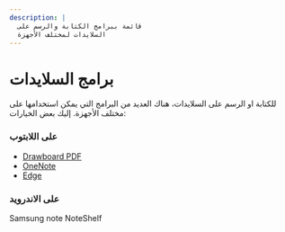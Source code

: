 ```yaml
---
description: |
  قائمة ببرامج الكتابة والرسم على
  السلايدات لمختلف الأجهزة
---
```


# برامج السلايدات

للكتابة او الرسم على السلايدات، هناك العديد من البرامج التي يمكن استخدامها على مختلف الأجهزة. إليك بعض الخيارات:

### على اللابتوب

- [Drawboard PDF](https://www.drawboard.com/pdf/pdf)
- [OneNote](https://www.onenote.com/)
- [Edge](https://www.microsoft.com/en-us/edge)

### على الاندرويد

Samsung note
NoteShelf

